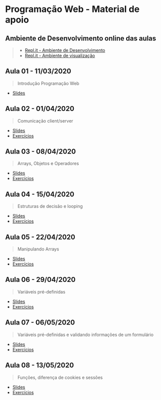# Programação Web - Material de apoio

## Ambiente de Desenvolvimento online das aulas

> - [Repl.it - Ambiente de Desenvolvimento](https://repl.it/@wagnerssouza/programacao-web)
> - [Repl.it - Ambiente de visualização](https://programacao-web.wagnerssouza.repl.co)

## Aula 01 - 11/03/2020

> Introdução Programação Web

- [Slides](https://github.com/wagnerssouza/uninove/tree/master/programacao-web/aula-01/Aula01-IntroducaoPHP.pdf)

## Aula 02 - 01/04/2020

> Comunicação client/server

- [Slides](https://github.com/wagnerssouza/uninove/tree/master/programacao-web/aula-02/Aula02-Comunicacao-client-server.pdf)
- [Exercícios](https://github.com/wagnerssouza/uninove/tree/master/programacao-web/aula-02)

## Aula 03 - 08/04/2020

> Arrays, Objetos e Operadores

- [Slides](https://github.com/wagnerssouza/uninove/tree/master/programacao-web/aula-03/Aula03-08_04_2020-Arrays-Objetos-Operadores.pdf)
- [Exercícios](https://github.com/wagnerssouza/uninove/tree/master/programacao-web/aula-03)

## Aula 04 - 15/04/2020

> Estruturas de decisão e looping

- [Slides](https://github.com/wagnerssouza/uninove/tree/master/programacao-web/aula-04/Aula04-15_04_2020-Estruturas-de-decisao-e-looping.pdf)
- [Exercícios](https://github.com/wagnerssouza/uninove/tree/master/programacao-web/aula-04)

## Aula 05 - 22/04/2020

> Manipulando Arrays

- [Slides](https://github.com/wagnerssouza/uninove/tree/master/programacao-web/aula-05/Aula05-22_04_2020-manipulacaoo_de_arrays.pdf)
- [Exercícios](https://github.com/wagnerssouza/uninove/tree/master/programacao-web/aula-05)

## Aula 06 - 29/04/2020

> Variáveis pré-definidas

- [Slides](https://github.com/wagnerssouza/uninove/tree/master/programacao-web/aula-06/Aula06-29_04_2020-variaveis-pre-definidas.pdf)
- [Exercícios](https://github.com/wagnerssouza/uninove/tree/master/programacao-web/aula-06)

## Aula 07 - 06/05/2020

> Variáveis pré-definidas e validando informações de um formulário

- [Slides](https://github.com/wagnerssouza/uninove/tree/master/programacao-web/aula-07/aula07_06_05_2020_resgatando_informacoes_de_formularios.pdf)
- [Exercícios](https://github.com/wagnerssouza/uninove/tree/master/programacao-web/aula-07)

## Aula 08 - 13/05/2020

> Funções, diferença de cookies e sessões

- [Slides](https://github.com/wagnerssouza/uninove/tree/master/programacao-web/aula-08/aula08_13_05_2020_funcoes_diferenca_de_cookies_e_sessoes.pdf)
- [Exercícios](https://github.com/wagnerssouza/uninove/tree/master/programacao-web/aula-08)
